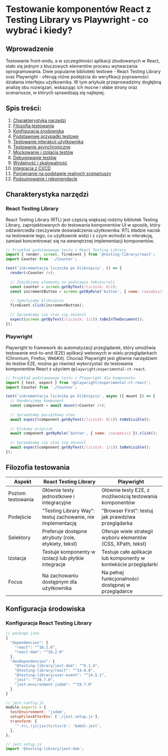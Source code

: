 # Testowanie komponentów React z Testing Library vs Playwright - co wybrać i kiedy?

## Wprowadzenie

Testowanie front-endu, a w szczególności aplikacji zbudowanych w React, stało się jednym z kluczowych elementów procesu wytwarzania oprogramowania. Dwie popularne biblioteki testowe - React Testing Library oraz Playwright - oferują różne podejścia do weryfikacji poprawności działania interfejsu użytkownika. W tym artykule przeprowadzimy dogłębną analizę obu rozwiązań, wskazując ich mocne i słabe strony oraz scenariusze, w których sprawdzają się najlepiej.

## Spis treści:

1. [Charakterystyka narzędzi](#charakterystyka-narzędzi)
2. [Filozofia testowania](#filozofia-testowania)
3. [Konfiguracja środowiska](#konfiguracja-środowiska)
4. [Podstawowe przypadki testowe](#podstawowe-przypadki-testowe)
5. [Testowanie interakcji użytkownika](#testowanie-interakcji-użytkownika)
6. [Testowanie asynchroniczne](#testowanie-asynchroniczne)
7. [Mockowanie i izolacja testów](#mockowanie-i-izolacja-testów)
8. [Debugowanie testów](#debugowanie-testów)
9. [Wydajność i skalowalność](#wydajność-i-skalowalność)
10. [Integracja z CI/CD](#integracja-z-cicd)
11. [Porównanie na podstawie realnych scenariuszy](#porównanie-na-podstawie-realnych-scenariuszy)
12. [Podsumowanie i rekomendacje](#podsumowanie-i-rekomendacje)

## Charakterystyka narzędzi

### React Testing Library

React Testing Library (RTL) jest częścią większej rodziny bibliotek Testing Library, zaprojektowanych do testowania komponentów UI w sposób, który odzwierciedla rzeczywiste doświadczenia użytkownika. RTL kładzie nacisk na testowanie tego, co użytkownik widzi i z czym wchodzi w interakcję, zamiast koncentrować się na wewnętrznej implementacji komponentów.

```javascript
// Przykład podstawowego testu z React Testing Library
import { render, screen, fireEvent } from '@testing-library/react';
import Counter from './Counter';

test('inkrementacja licznika po kliknięciu', () => {
  render(<Counter />);
  
  // Znajdujemy elementy na podstawie tekstu/roli
  const counter = screen.getByText(/licznik: 0/i);
  const incrementButton = screen.getByRole('button', { name: /zwiększ/i });
  
  // Symulujemy kliknięcie
  fireEvent.click(incrementButton);
  
  // Sprawdzamy czy stan się zmienił
  expect(screen.getByText(/licznik: 1/i)).toBeInTheDocument();
});
```

### Playwright

Playwright to framework do automatyzacji przeglądarek, który umożliwia testowanie end-to-end (E2E) aplikacji webowych w wielu przeglądarkach (Chromium, Firefox, WebKit). Chociaż Playwright jest głównie narzędziem do testów E2E, można go również wykorzystać do testowania komponentów React z użyciem `@playwright/experimental-ct-react`.

```javascript
// Przykład podstawowego testu z Playwright dla komponentu
import { test, expect } from '@playwright/experimental-ct-react';
import Counter from './Counter';

test('inkrementacja licznika po kliknięciu', async ({ mount }) => {
  // Renderujemy komponent
  const component = await mount(<Counter />);
  
  // Sprawdzamy początkowy stan
  await expect(component.getByText(/licznik: 0/i)).toBeVisible();
  
  // Klikamy przycisk
  await component.getByRole('button', { name: /zwiększ/i }).click();
  
  // Sprawdzamy czy stan się zmienił
  await expect(component.getByText(/licznik: 1/i)).toBeVisible();
});
```

## Filozofia testowania

| Aspekt | React Testing Library | Playwright |
|--------|------------------------|------------|
| Poziom testowania | Głównie testy jednostkowe i integracyjne | Głównie testy E2E, z możliwością testowania komponentów |
| Podejście | "Testing Library Way": testuj zachowanie, nie implementację | "Browser First": testuj jak prawdziwa przeglądarka |
| Selektory | Preferuje dostępne atrybuty (role, etykiety, tekst) | Oferuje wiele strategii wyboru elementów (CSS, XPath, tekst) |
| Izolacja | Testuje komponenty w izolacji lub płytkie integracje | Testuje całe aplikacje lub komponenty w kontekście przeglądarki |
| Focus | Na zachowaniu dostępnym dla użytkownika | Na pełnej funkcjonalności dostępnej w przeglądarce |

## Konfiguracja środowiska

### Konfiguracja React Testing Library

```javascript
// package.json
{
  "dependencies": {
    "react": "^18.2.0",
    "react-dom": "^18.2.0"
  },
  "devDependencies": {
    "@testing-library/jest-dom": "^6.1.4",
    "@testing-library/react": "^14.0.0",
    "@testing-library/user-event": "^14.5.1",
    "jest": "^29.7.0",
    "jest-environment-jsdom": "^29.7.0"
  }
}
```

```javascript
// jest.config.js
module.exports = {
  testEnvironment: 'jsdom',
  setupFilesAfterEnv: ['./jest.setup.js'],
  transform: {
    '^.+\\.(js|jsx|ts|tsx)$': 'babel-jest',
  },
};
```

```javascript
// jest.setup.js
import '@testing-library/jest-dom';
```

